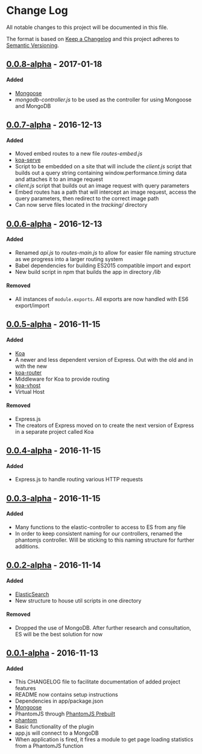 # Change Log
All notable changes to this project will be documented in this file.

The format is based on [Keep a Changelog](http://keepachangelog.com/) and this project adheres to [Semantic Versioning](http://semver.org/).

## [0.0.8-alpha](https://github.com/TylerWalkerLB/nodesdt/releases/tag/v0.0.8-alpha) - 2017-01-18

#### Added
- [Mongoose](http://mongoosejs.com/index.html)
- _mongodb-controller.js_ to be used as the controller for using Mongoose and MongoDB

## [0.0.7-alpha](https://github.com/TylerWalkerLB/nodesdt/releases/tag/v0.0.7-alpha) - 2016-12-13

#### Added
- Moved embed routes to a new file _routes-embed.js_
- [koa-serve](https://github.com/adamkdean/koa-serve)
- Script to be embedded on a site that will include the _client.js_ script that builds out a query string containing window.performance.timing data and attaches it to an image request
- _client.js_ script that builds out an image request with query parameters
- Embed routes has a path that will intercept an image request, access the query parameters, then redirect to the correct image path
- Can now serve files located in the _tracking/_ directory

## [0.0.6-alpha](https://github.com/TylerWalkerLB/nodesdt/releases/tag/v0.0.6-alpha) - 2016-12-13

#### Added
- Renamed _api.js_ to _routes-main.js_ to allow for easier file naming structure as we progress into a larger routing system
- Babel dependencies for building ES2015 compatible import and export
- New build script in npm that builds the app in directory _/lib_

#### Removed
- All instances of `module.exports`. All exports are now handled with ES6 export/import

## [0.0.5-alpha](https://github.com/TylerWalkerLB/nodesdt/releases/tag/v0.0.5-alpha) - 2016-11-15

#### Added
- [Koa](http://koajs.com/)
 - A newer and less dependent version of Express. Out with the old and in with the new
- [koa-router](https://github.com/alexmingoia/koa-router)
 - Middleware for Koa to provide routing
- [koa-vhost](https://github.com/Treri/koa-vhost)
 - Virtual Host 

#### Removed
- Express.js
 - The creators of Express moved on to create the next version of Express in a separate project called Koa

## [0.0.4-alpha](https://github.com/TylerWalkerLB/nodesdt/releases/tag/v0.0.4-alpha) - 2016-11-15

#### Added
- Express.js to handle routing various HTTP requests


## [0.0.3-alpha](https://github.com/TylerWalkerLB/nodesdt/releases/tag/v0.0.3-alpha) - 2016-11-15

#### Added
- Many functions to the elastic-controller to access to ES from any file
- In order to keep consistent naming for our controllers, renamed the phantomjs controller. Will be sticking to this naming structure for further additions.


## [0.0.2-alpha](https://github.com/TylerWalkerLB/nodesdt/releases/tag/v0.0.2-alpha) - 2016-11-14

#### Added
- [ElasticSearch](https://www.elastic.co/)
- New structure to house util scripts in one directory

#### Removed
- Dropped the use of MongoDB. After further research and consultation, ES will be the best solution for now

## [0.0.1-alpha](https://github.com/TylerWalkerLB/nodesdt/releases/tag/v0.0.1-alpha) - 2016-11-13

#### Added
- This CHANGELOG file to facilitate documentation of added project features
- README now contains setup instructions
- Dependencies in app/package.json
 - [Mongoose](http://mongoosejs.com/index.html)
 - PhantomJS through [PhantomJS Prebuilt](https://www.npmjs.com/package/phantomjs-prebuilt)
 - [phantom](https://www.npmjs.com/package/phantom)
- Basic functionality of the plugin
 - app.js will connect to a MongoDB
 - When application is fired, it fires a module to get page loading statistics from a PhantomJS function
